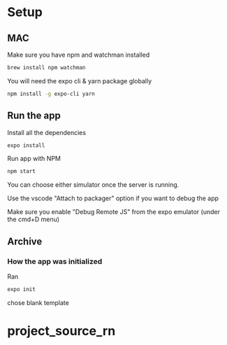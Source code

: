 # Setup

## MAC

Make sure you have npm and watchman installed

```bash
brew install npm watchman
```

You will need the expo cli & yarn package globally

```bash
npm install -g expo-cli yarn
```

## Run the app

Install all the dependencies

```bash
expo install
```

Run app with NPM

```bash
npm start
```

You can choose either simulator once the server is running.

Use the vscode "Attach to packager" option if you want to debug the app

Make sure you enable "Debug Remote JS" from the expo emulator (under the cmd+D menu)

## Archive

### How the app was initialized

Ran

```bash
expo init
```

chose blank template
# project_source_rn
